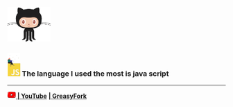 <img src="./images/github.gif" width="100"/>

### <img src="./images/js.gif" width="30"/> The language I used the most is java script




-----------------------
**[<img src="./images/youtube.gif" width="20"/> |  YouTube](https://www.youtube.com/channel/UCgs8Nz3Msrl4GqX3DeOZ6tQ)** **[ |  GreasyFork](https://greasyfork.org/users/792588)**




